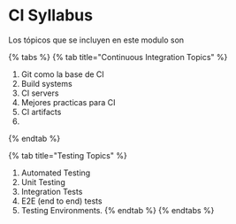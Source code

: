 # CI Syllabus

Los tópicos que se incluyen en este modulo son

{% tabs %}
{% tab title="Continuous Integration Topics" %}
1. Git como la base de CI
2. Build systems
3. CI servers
4. Mejores practicas para CI
5. CI artifacts
6. 
{% endtab %}

{% tab title="Testing Topics" %}
1. Automated Testing
2. Unit Testing
3. Integration Tests
4. E2E \(end to end\) tests
5. Testing Environments.
{% endtab %}
{% endtabs %}

